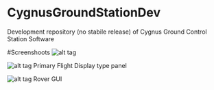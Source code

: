 # CygnusGroundStationDev
Development repository (no stabile release) of Cygnus Ground Control Station Software

#Screenshoots
![alt tag](https://cloud.githubusercontent.com/assets/6670256/17699684/65cfc3a8-63c2-11e6-86b0-6aa920e0d4e0.png "Gauge type instrument panel")

![alt tag](https://cloud.githubusercontent.com/assets/6670256/17699683/65c9da42-63c2-11e6-8c55-24277b76da62.png "Primary Flight Display type panel")
Primary Flight Display type panel

![alt tag](https://cloud.githubusercontent.com/assets/6670256/17699683/65c9da42-63c2-11e6-8c55-24277b76da62.png "Rover GUI")
Rover GUI
